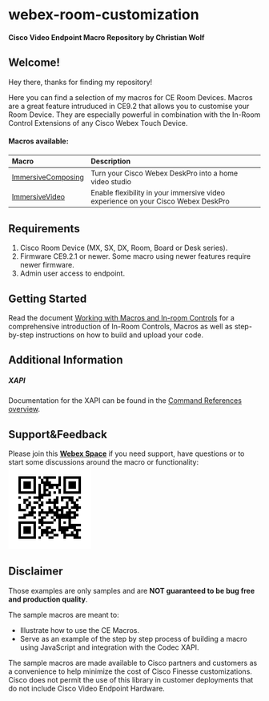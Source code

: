 # webex-room-customization
#### Cisco Video Endpoint Macro Repository by Christian Wolf

## Welcome!
Hey there, thanks for finding my repository!

Here you can find a selection of my macros for CE Room Devices. Macros are a great feature intruduced in CE9.2 that allows you to customise your Room Device. They are especially powerful in combination with the In-Room Control Extensions of any Cisco Webex Touch Device.

#### Macros available:

| Macro        | Description           |
| :------------------------ |:-------------|
| [ImmersiveComposing](https://github.com/ChrisW0lf/webex-room-customization/tree/main/DeskPro_ImmersiveComposing) | Turn your Cisco Webex DeskPro into a home video studio |
| [ImmersiveVideo](https://github.com/ChrisW0lf/webex-room-customization/tree/main/DeskPro_ImmersiveVideo) | Enable flexibility in your immersive video experience on your Cisco Webex DeskPro |


## Requirements
1. Cisco Room Device (MX, SX, DX, Room, Board or Desk series).
2. Firmware CE9.2.1 or newer. Some macro using newer features require newer firmware.
3. Admin user access to endpoint.

## Getting Started
Read the document [Working with Macros and In-room Controls](https://www.cisco.com/c/dam/en/us/td/docs/telepresence/endpoint/ce92/sx-mx-dx-room-kit-customization-guide-ce92.pdf) for a comprehensive introduction of In-Room Controls, Macros as well as step-by-step instructions on how to build and upload your code.

## Additional Information
##### XAPI
Documentation for the XAPI can be found in the [Command References overview](https://www.cisco.com/c/en/us/support/collaboration-endpoints/telepresence-quick-set-series/products-command-reference-list.html).

## Support&Feedback
Please join this **[Webex Space](https://eurl.io/#Fvo7JcAkQ)** if you need support, have questions or to start some discussions around the macro or functionality:
![QRCodeToWebexSpace](https://github.com/ChrisW0lf/webex-room-customization/blob/main/DeskPro_ImmersiveComposing/images/webexSpaceQR.png)

## Disclaimer
Those examples are only samples and are **NOT guaranteed to be bug free and production quality**.

The sample macros are meant to:
- Illustrate how to use the CE Macros.
- Serve as an example of the step by step process of building a macro using JavaScript and integration with the Codec XAPI.

The sample macros are made available to Cisco partners and customers as a convenience to help minimize the cost of Cisco Finesse customizations. Cisco does not permit the use of this library in customer deployments that do not include Cisco Video Endpoint Hardware.
